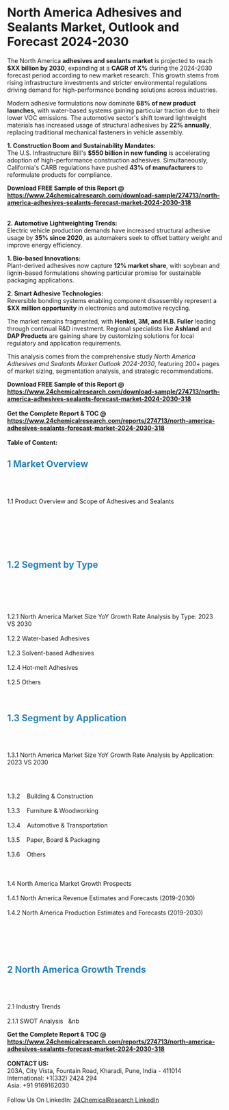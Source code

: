 <h1>North America Adhesives and Sealants Market, Outlook and Forecast 2024-2030</h1><p>The North America <strong>adhesives and sealants market</strong> is projected to reach <strong>$XX billion by 2030</strong>, expanding at a <strong>CAGR of X%</strong> during the 2024-2030 forecast period according to new market research. This growth stems from rising infrastructure investments and stricter environmental regulations driving demand for high-performance bonding solutions across industries.</p><p>Modern adhesive formulations now dominate <strong>68% of new product launches</strong>, with water-based systems gaining particular traction due to their lower VOC emissions. The automotive sector's shift toward lightweight materials has increased usage of structural adhesives by <strong>22% annually</strong>, replacing traditional mechanical fasteners in vehicle assembly.</p><p><strong>1. Construction Boom and Sustainability Mandates:</strong><br>
The U.S. Infrastructure Bill's <strong>$550 billion in new funding</strong> is accelerating adoption of high-performance construction adhesives. Simultaneously, California's CARB regulations have pushed <strong>43% of manufacturers</strong> to reformulate products for compliance.</p><div><b>Download FREE Sample of this Report @ 
            <a href="https://www.24chemicalresearch.com/download-sample/274713/north-america-adhesives-sealants-forecast-market-2024-2030-318">
            https://www.24chemicalresearch.com/download-sample/274713/north-america-adhesives-sealants-forecast-market-2024-2030-318</a></b></div><br><p><strong>2. Automotive Lightweighting Trends:</strong><br>
Electric vehicle production demands have increased structural adhesive usage by <strong>35% since 2020</strong>, as automakers seek to offset battery weight and improve energy efficiency.</p><p><strong>1. Bio-based Innovations:</strong><br>
Plant-derived adhesives now capture <strong>12% market share</strong>, with soybean and lignin-based formulations showing particular promise for sustainable packaging applications.</p><p><strong>2. Smart Adhesive Technologies:</strong><br>
Reversible bonding systems enabling component disassembly represent a <strong>$XX million opportunity</strong> in electronics and automotive recycling.</p><p>The market remains fragmented, with <strong>Henkel, 3M, and H.B. Fuller</strong> leading through continual R&amp;D investment. Regional specialists like <strong>Ashland</strong> and <strong>DAP Products</strong> are gaining share by customizing solutions for local regulatory and application requirements.</p><p>This analysis comes from the comprehensive study <em>North America Adhesives and Sealants Market Outlook 2024-2030</em>, featuring 200+ pages of market sizing, segmentation analysis, and strategic recommendations.</p><div><b>Download FREE Sample of this Report @ 
            <a href="https://www.24chemicalresearch.com/download-sample/274713/north-america-adhesives-sealants-forecast-market-2024-2030-318">
            https://www.24chemicalresearch.com/download-sample/274713/north-america-adhesives-sealants-forecast-market-2024-2030-318</a></b></div><br><div><b>Get the Complete Report & TOC @ 
            <a href="https://www.24chemicalresearch.com/reports/274713/north-america-adhesives-sealants-forecast-market-2024-2030-318">
            https://www.24chemicalresearch.com/reports/274713/north-america-adhesives-sealants-forecast-market-2024-2030-318</a></b></div><br>
            <b>Table of Content:</b><p><h2><strong><span style="color:#2980b9">1 Market Overview&nbsp;&nbsp;</span></strong> &nbsp;</h2><br />
<br />
<p>1.1 Product Overview and Scope of Adhesives and Sealants&nbsp;&nbsp;</p><br />
<br />
<h2>&nbsp;<br /><br />
<span style="color:#2980b9"><strong>1.2 Segment by Type&nbsp;&nbsp;</strong></span> &nbsp;</h2><br />
<br />
<p><br /><br />
1.2.1 North America Market Size YoY Growth Rate Analysis by Type: 2023 VS 2030&nbsp;&nbsp; &nbsp;<br /><br />
1.2.2 Water-based Adhesives&nbsp;&nbsp; &nbsp;<br /><br />
1.2.3 Solvent-based Adhesives<br /><br />
1.2.4 Hot-melt Adhesives<br /><br />
1.2.5 Others<br /><br />
<br />
<h2><strong><span style="color:#2980b9">1.3 Segment by Application&nbsp;&nbsp; &nbsp;</span></strong></h2><br />
<br />
<p>1.3.1 North America Market Size YoY Growth Rate Analysis by Application: 2023 VS 2030&nbsp;&nbsp; &nbsp;</p><br />
<br />
<p>1.3.2&nbsp;&nbsp; &nbsp;Building & Construction<br /><br />
1.3.3&nbsp;&nbsp; &nbsp;Furniture & Woodworking<br /><br />
1.3.4&nbsp;&nbsp; &nbsp;Automotive & Transportation<br /><br />
1.3.5&nbsp;&nbsp; &nbsp;Paper, Board & Packaging<br /><br />
1.3.6&nbsp;&nbsp; &nbsp;Others<br /><br />
&nbsp;&nbsp; &nbsp;<br /><br />
1.4 North America Market Growth Prospects&nbsp;&nbsp; &nbsp;<br /><br />
1.4.1 North America Revenue Estimates and Forecasts (2019-2030)&nbsp;&nbsp; &nbsp;<br /><br />
1.4.2 North America Production Estimates and Forecasts (2019-2030)<br /><br />
&nbsp;&nbsp; &nbsp;</p><br />
<br />
<h2><strong><span style="color:#2980b9">2 North America Growth Trends&nbsp;</span></strong>&nbsp; &nbsp;</h2><br />
<br />
<p>2.1 Industry Trends&nbsp;&nbsp; &nbsp;<br /><br />
2.1.1 SWOT Analysis&nbsp;&nbsp; &nb</p><div><b>Get the Complete Report & TOC @ 
            <a href="https://www.24chemicalresearch.com/reports/274713/north-america-adhesives-sealants-forecast-market-2024-2030-318">
            https://www.24chemicalresearch.com/reports/274713/north-america-adhesives-sealants-forecast-market-2024-2030-318</a></b></div><br><b>CONTACT US:</b><br>
            203A, City Vista, Fountain Road, Kharadi, Pune, India - 411014<br>
            International: +1(332) 2424 294<br>
            Asia: +91 9169162030 <br><br>
            Follow Us On LinkedIn: <a href="https://www.linkedin.com/company/24chemicalresearch/">24ChemicalResearch LinkedIn</a>